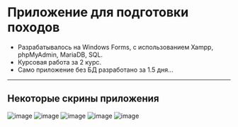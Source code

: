 ﻿# Приложение для подготовки походов
- Разрабатывалось на Windows Forms, с использованием Xampp, phpMyAdmin, MariaDB, SQL.
- Курсовая работа за 2 курс.
- Само приложение без БД разработано за 1.5 дня...
---
## Некоторые скрины приложения
![image](https://github.com/GlarkDen/TripPreparation/assets/90215968/958c46d3-4d2c-42cf-9c78-f430f055ef2e)
![image](https://github.com/GlarkDen/TripPreparation/assets/90215968/eb817936-d91b-4859-87c6-3943dca27255)
![image](https://github.com/GlarkDen/TripPreparation/assets/90215968/42d7afe1-b913-4aa0-9b2b-f43447777c59)
![image](https://github.com/GlarkDen/TripPreparation/assets/90215968/2fef1266-a544-4243-b6b1-ae650b8c2000)
![image](https://github.com/GlarkDen/TripPreparation/assets/90215968/ad3c1fd2-ea03-43b4-a686-e4a5d9d49565)


